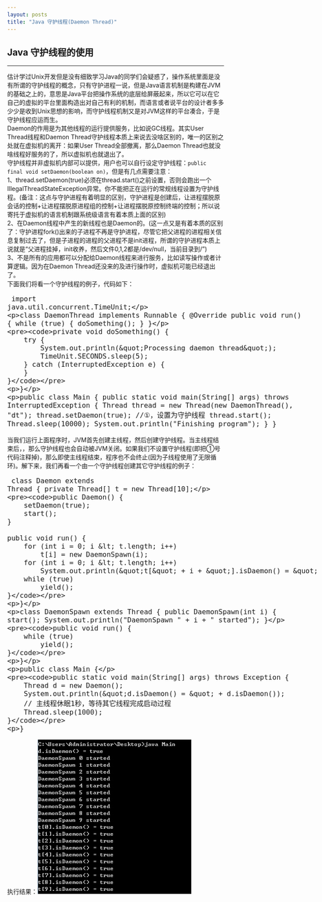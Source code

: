 ```yaml
---
layout: posts
title: "Java 守护线程(Daemon Thread)"
---
```


## Java 守护线程的使用
----------------------------------
估计学过Unix开发但是没有细致学习Java的同学们会疑惑了，操作系统里面是没有所谓的守护线程的概念，只有守护进程一说，但是Java语言机制是构建在JVM的基础之上的，意思是Java平台把操作系统的底层给屏蔽起来，所以它可以在它自己的虚拟的平台里面构造出对自己有利的机制，而语言或者说平台的设计者多多少少是收到Unix思想的影响，而守护线程机制又是对JVM这样的平台凑合，于是守护线程应运而生。     
Daemon的作用是为其他线程的运行提供服务，比如说GC线程。其实User Thread线程和Daemon Thread守护线程本质上来说去没啥区别的，唯一的区别之处就在虚拟机的离开：如果User Thread全部撤离，那么Daemon Thread也就没啥线程好服务的了，所以虚拟机也就退出了。     
守护线程并非虚拟机内部可以提供，用户也可以自行设定守护线程：`public final void setDaemon(boolean on)`，但是有几点需要注意：     
1、thread.setDaemon(true)必须在thread.start()之前设置，否则会跑出一个IllegalThreadStateException异常。你不能把正在运行的常规线程设置为守护线程。(备注：这点与守护进程有着明显的区别，守护进程是创建后，让进程摆脱原会话的控制+让进程摆脱原进程组的控制+让进程摆脱原控制终端的控制；所以说寄托于虚拟机的语言机制跟系统级语言有着本质上面的区别)     
2、在Daemon线程中产生的新线程也是Daemon的。(这一点又是有着本质的区别了：守护进程fork()出来的子进程不再是守护进程，尽管它把父进程的进程相关信息复制过去了，但是子进程的进程的父进程不是init进程，所谓的守护进程本质上说就是“父进程挂掉，init收养，然后文件0,1,2都是/dev/null，当前目录到/”)     
3、不是所有的应用都可以分配给Daemon线程来进行服务，比如读写操作或者计算逻辑。因为在Daemon Thread还没来的及进行操作时，虚拟机可能已经退出了。     
下面我们将看一个守护线程的例子，代码如下：
<font size=4px>
<xmp class="prettyprint linenums">
import java.util.concurrent.TimeUnit;

class DaemonThread implements Runnable {
	@Override
	public void run() {
		while (true) {
			doSomething();
		}
	}

	private void doSomething() {
		try {
			System.out.println("Processing daemon thread");
			TimeUnit.SECONDS.sleep(5);
		} catch (InterruptedException e) {
		}
	}
}

public class Main {
	public static void main(String[] args) throws InterruptedException {
		Thread thread = new Thread(new DaemonThread(), "dt");
		thread.setDaemon(true); //①，设置为守护线程
		thread.start();
		Thread.sleep(10000);
		System.out.println("Finishing program");
	}
}
</xmp>
</font>
当我们运行上面程序时，JVM首先创建主线程，然后创建守护线程。当主线程结束后，，那么守护线程也会自动被JVM关闭。如果我们不设置守护线程(即把①号代码注释掉)，那么即使主线程结束，程序也不会终止(因为子线程使用了无限循环)。解下来，我们再看一个由一个守护线程创建其它守护线程的例子：     
<font size=4px>
<xmp class="prettyprint linenums">
class Daemon extends Thread {
	private Thread[] t = new Thread[10];

	public Daemon() {
		setDaemon(true);
		start();
	}

	public void run() {
		for (int i = 0; i < t.length; i++)
			t[i] = new DaemonSpawn(i);
		for (int i = 0; i < t.length; i++)
			System.out.println("t[" + i + "].isDaemon() = " + t[i].isDaemon());
		while (true)
			yield();
	}
}

class DaemonSpawn extends Thread {
	public DaemonSpawn(int i) {
		start();
		System.out.println("DaemonSpawn " + i + " started");
	}

	public void run() {
		while (true)
			yield();
	}
}

public class Main {

	public static void main(String[] args) throws Exception {
		Thread d = new Daemon();
		System.out.println("d.isDaemon() = " + d.isDaemon());
		// 主线程休眠1秒，等待其它线程完成启动过程
		Thread.sleep(1000);
	}
}
</xmp>
</font>
执行结果：![守护线程](/images/Java/daemon.jpg)